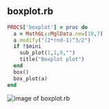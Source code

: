 
## boxplot.rb

```ruby
PROCS['boxplot'] = proc do
  a = MathGL::MglData.new(10,7)
  a.modify("(2*rnd-1)^3/2")
  if !$mini
    sub_plot(1,1,0,"")
    title("Boxplot plot")
  end
  box()
  box_plot(a)
end


```
![image of boxplot.rb](https://raw.github.com/masa16/ruby-mathgl-sample/master/samples/boxplot/boxplot.png)
